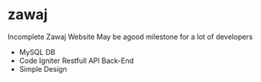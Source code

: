 # zawaj
Incomplete Zawaj Website
May be agood milestone for a lot of developers

- MySQL DB
- Code Igniter Restfull API Back-End
- Simple Design
